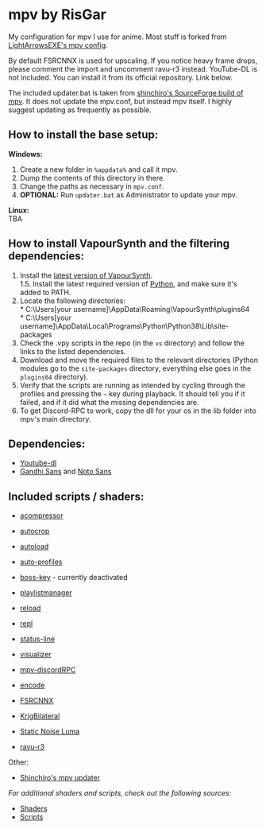 # mpv by RisGar

My configuration for mpv I use for anime. Most stuff is forked from [LightArrowsEXE's mpv config](https://github.com/LightArrowsEXE/dotfiles/tree/master/mpv/.config/mpv).

By default FSRCNNX is used for upscaling. If you notice heavy frame drops, please comment the import and uncomment ravu-r3 instead.
YouTube-DL is not included. You can install it from its official repository. Link below.

The included updater.bat is taken from [shinchiro's SourceForge build of mpv](https://sourceforge.net/projects/mpv-player-windows/files/). It does not update the mpv.conf, but instead mpv itself. I highly suggest updating as frequently as possible.

## How to install the base setup:

**Windows:**<br>

1. Create a new folder in `%appdata%` and call it mpv. <br>
2. Dump the contents of this directory in there. <br>
3. Change the paths as necessary in `mpv.conf`.<br>
4. **OPTIONAL:** Run `updater.bat` as Administrator to update your mpv.

**Linux:**<br>
TBA

## How to install VapourSynth and the filtering dependencies:

1. Install the [latest version of VapourSynth](https://github.com/vapoursynth/vapoursynth/releases).<br>
   1.5. Install the latest required version of [Python](https://www.python.org/downloads/), and make sure it's added to PATH.<br>
2. Locate the following directories:<br> \* C:\Users\[your username]\AppData\Roaming\VapourSynth\plugins64<br> \* C:\Users\[your username]\AppData\Local\Programs\Python\Python38\Lib\site-packages<br>
3. Check the .vpy scripts in the repo (in the `vs` directory) and follow the links to the listed dependencies.
4. Download and move the required files to the relevant directories (Python modules go to the `site-packages` directory, everything else goes in the `plugins64` directory).
5. Verify that the scripts are running as intended by cycling through the profiles and pressing the `~` key during playback. It should tell you if it failed, and if it did what the missing dependencies are.
6. To get Discord-RPC to work, copy the dll for your os in the lib folder into mpv's main directory.

## Dependencies:

- [Youtube-dl](https://github.com/ytdl-org/youtube-dl/releases)
- [Gandhi Sans](https://www.fontsquirrel.com/fonts/gandhi-sans) and [Noto Sans](https://fonts.google.com/specimen/Noto+Sans)

## Included scripts / shaders:

- [acompressor](https://github.com/mpv-player/mpv/blob/master/TOOLS/lua/acompressor.lua)
- [autocrop](https://github.com/mpv-player/mpv/blob/master/TOOLS/lua/autocrop.lua)
- [autoload](https://github.com/mpv-player/mpv/blob/master/TOOLS/lua/autoload.lua)
- [auto-profiles](https://github.com/wiiaboo/mpv-scripts/blob/master/auto-profiles.lua)
- [boss-key](https://github.com/detuur/mpv-scripts/blob/master/boss-key.lua) - currently deactivated
- [playlistmanager](https://github.com/jonniek/mpv-playlistmanager)
- [reload](https://github.com/4e6/mpv-reload)
- [repl](https://github.com/rossy/mpv-repl)
- [status-line](https://github.com/mpv-player/mpv/blob/master/TOOLS/lua/status-line.lua)
- [visualizer](https://github.com/mfcc64/mpv-scripts/blob/master/visualizer.lua)
- [mpv-discordRPC](https://github.com/noaione/mpv-discordRPC/blob/master/Scripts/mpv-drpc.lua)
- [encode](https://github.com/occivink/mpv-scripts/blob/master/scripts/encode.lua)

- [FSRCNNX](https://github.com/igv/FSRCNN-TensorFlow/releases)
- [KrigBilateral](https://gist.github.com/igv/a015fc885d5c22e6891820ad89555637)
- [Static Noise Luma](https://pastebin.com/yacMe6EZ)
- [ravu-r3](https://github.com/bjin/mpv-prescalers)

Other:

- [Shinchiro's mpv updater](https://sourceforge.net/projects/mpv-player-windows/files/)

_For additional shaders and scripts, check out the following sources:_

- [Shaders](https://github.com/mpv-player/mpv/wiki/User-Scripts#user-shaders)
- [Scripts](https://github.com/mpv-player/mpv/wiki/User-Scripts#lua-scripts)
